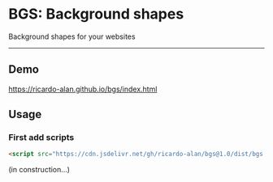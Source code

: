 # BGS: Background shapes
Background shapes for your websites

---

## Demo
https://ricardo-alan.github.io/bgs/index.html

## Usage

### First add scripts
```html
<script src="https://cdn.jsdelivr.net/gh/ricardo-alan/bgs@1.0/dist/bgs.min.js"></script>
```

(in construction...)
